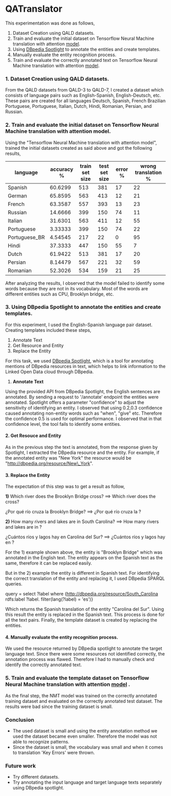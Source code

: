 # QATranslator

This experimentation was done as follows,

1. Dataset Creation using QALD datasets.
2. Train and evaluate the initial dataset on Tensorflow Neural Machine translation with attention [model](https://www.blogger.com/u/1/blog/post/edit/7948183821104122808/789201015065518066#).
3. Using [DBpedia Spotlight](https://www.blogger.com/u/1/blog/post/edit/7948183821104122808/789201015065518066#) to annotate the entities and create templates.
4. Manually evaluate the entity recognition process.
5. Train and evaluate the correctly annotated text on Tensorflow Neural Machine translation with attention [model](https://www.blogger.com/u/1/blog/post/edit/7948183821104122808/789201015065518066#).

### **1. Dataset Creation using QALD datasets.**

From the QALD datasets from QALD-3 to QALD-7, I created a dataset which consists of language pairs such as English-Spanish, English-Deutsch, etc. These pairs are created for all languages Deutsch, Spanish, French Brazilian Portuguese, Portuguese, Italian, Dutch, Hindi, Romanian, Persian, and Russian.

### **2. Train and evaluate the initial dataset on Tensorflow Neural Machine translation with attention model.**

Using the &quot;Tensorflow Neural Machine translation with attention model&quot;, trained the initial datasets created as said above and got the following results,

| **language** | **accuracy %** | **train set size** | **test set size** | **error %** | **wrong translation %** |
| --- | --- | --- | --- | --- | --- |
| Spanish | 60.6299 | 513 | 381 | 17 | 22 |
| German | 65.8595 | 563 | 413 | 12 | 21 |
| French | 63.3587 | 557 | 393 | 13 | 23 |
| Russian | 14.6666 | 399 | 150 | 74 | 11 |
| Italian | 31.6301 | 563 | 411 | 12 | 55 |
| Portuguese | 3.33333 | 399 | 150 | 74 | 22 |
| Portuguese\_BR | 4.54545 | 217 | 22 | 0 | 95 |
| Hindi | 37.3333 | 447 | 150 | 55 | 7 |
| Dutch | 61.9422 | 513 | 381 | 17 | 20 |
| Persian | 8.14479 | 567 | 221 | 32 | 59 |
| Romanian | 52.3026 | 534 | 159 | 21 | 25 |

After analyzing the results, I observed that the model failed to identify some words because they are not in its vocabulary. Most of the words are different entities such as CPU, Brooklyn bridge, etc.

### **3. Using DBpedia Spotlight to annotate the entities and create templates.**

For this experiment, I used the English-Spanish language pair dataset. Creating templates included these steps,

1. Annotate Text
2. Get Resource and Entity
3. Replace the Entity

For this task, we used [DBpedia Spotlight](https://www.blogger.com/u/1/blog/post/edit/7948183821104122808/789201015065518066#), which is a tool for annotating mentions of DBpedia resources in text, which helps to link information to the Linked Open Data cloud through DBpedia.

1. **Annotate Text**

Using the provided API from DBpedia Spotlight, the English sentences are annotated. By sending a request to &#39;/annotate&#39; endpoint the entities were annotated. Spotlight offers a parameter &quot;confidence&quot; to adjust the sensitivity of identifying an entity. I observed that using 0.2,0.3 confidence caused annotating non-entity words such as &quot;when&quot;, &quot;give&quot; etc. Therefore the confidence 0.5 is used for optimal performance. I observed that in that confidence level, the tool fails to identify some entities.

#### **2. Get Resouce and Entity**

As in the previous step the text is annotated, from the response given by Spotlight, I extracted the DBpedia resource and the entity. For example, if the annotated entity was &quot;New York&quot; the resource would be &quot;http://dbpedia.org/resource/New\_York&quot;.

#### **3. Replace the Entity**

The expectation of this step was to get a result as follow,

**1)** Which river does the Brooklyn Bridge cross? ==> Which river does the <entity> cross?

¿Por qué río cruza la Brooklyn Bridge? ==> ¿Por qué río cruza la <entidad>?

**2)** How many rivers and lakes are in South Carolina? ==> How many rivers and lakes are in <entity>?

¿Cuántos ríos y lagos hay en Carolina del Sur? ==> ¿Cuántos ríos y lagos hay en <entidad>?

For the 1) example shown above, the entity is &quot;Brooklyn Bridge&quot; which was annotated in the English text. The entity appears on the Spanish text as the same, therefore it can be replaced easily.

But in the 2) example the entity is different in Spanish text. For identifying the correct translation of the entity and replacing it, I used DBpedia SPARQL queries.

query = select ?label where {<http://dbpedia.org/resource/South_Carolina> rdfs:label ?label. filter(lang(?label) = 'es')}

Which returns the Spanish translation of the entity &quot;Carolina del Sur&quot;. Using this result the entity is replaced in the Spanish text. This process is done for all the text pairs. Finally, the template dataset is created by replacing the entities.

#### **4.**  **Manually evaluate the entity recognition process.**

We used the resource returned by DBpedia spotlight to annotate the target language text. Since there were some resources not identified correctly, the annotation process was flawed. Therefore I had to manually check and identify the correctly annotated text.

### **5.**  **Train and evaluate the template dataset on Tensorflow Neural Machine translation with attention** [**model**](https://www.blogger.com/u/1/blog/post/edit/7948183821104122808/789201015065518066#) **.**

As the final step, the NMT model was trained on the correctly annotated training dataset and evaluated on the correctly annotated test dataset. The results were bad since the training dataset is small.

### **Conclusion**

- The used dataset is small and using the entity annotation method we used the dataset became even smaller. Therefore the model was not able to recognize patterns.
- Since the dataset is small, the vocabulary was small and when it comes to translation &#39;Key Errors&#39; were thrown.

### **Future work**

- Try different datasets.
- Try annotating the input language and target language texts separately using DBpedia spotlight.
